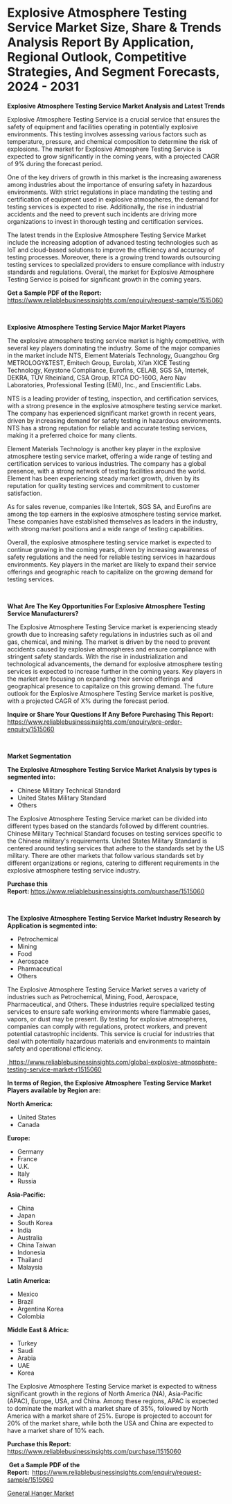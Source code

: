 <p><h1>Explosive Atmosphere Testing Service Market Size, Share & Trends Analysis Report By Application, Regional Outlook, Competitive Strategies, And Segment Forecasts, 2024 - 2031</h1></p><p><strong>Explosive Atmosphere Testing Service Market Analysis and Latest Trends</strong></p>
<p><p>Explosive Atmosphere Testing Service is a crucial service that ensures the safety of equipment and facilities operating in potentially explosive environments. This testing involves assessing various factors such as temperature, pressure, and chemical composition to determine the risk of explosions. The market for Explosive Atmosphere Testing Service is expected to grow significantly in the coming years, with a projected CAGR of 9% during the forecast period.</p><p>One of the key drivers of growth in this market is the increasing awareness among industries about the importance of ensuring safety in hazardous environments. With strict regulations in place mandating the testing and certification of equipment used in explosive atmospheres, the demand for testing services is expected to rise. Additionally, the rise in industrial accidents and the need to prevent such incidents are driving more organizations to invest in thorough testing and certification services.</p><p>The latest trends in the Explosive Atmosphere Testing Service Market include the increasing adoption of advanced testing technologies such as IoT and cloud-based solutions to improve the efficiency and accuracy of testing processes. Moreover, there is a growing trend towards outsourcing testing services to specialized providers to ensure compliance with industry standards and regulations. Overall, the market for Explosive Atmosphere Testing Service is poised for significant growth in the coming years.</p></p>
<p><strong>Get a Sample PDF of the Report:&nbsp;</strong> <a href="https://www.reliablebusinessinsights.com/enquiry/request-sample/1515060">https://www.reliablebusinessinsights.com/enquiry/request-sample/1515060</a></p>
<p>&nbsp;</p>
<p><strong>Explosive Atmosphere Testing Service Major Market Players</strong></p>
<p><p>The explosive atmosphere testing service market is highly competitive, with several key players dominating the industry. Some of the major companies in the market include NTS, Element Materials Technology, Guangzhou Grg METROLOGY&TEST, Emitech Group, Eurolab, Xi’an XICE Testing Technology, Keystone Compliance, Eurofins, CELAB, SGS SA, Intertek, DEKRA, TÜV Rheinland, CSA Group, RTCA DO-160G, Aero Nav Laboratories, Professional Testing (EMI), Inc., and Enscientific Labs.</p><p>NTS is a leading provider of testing, inspection, and certification services, with a strong presence in the explosive atmosphere testing service market. The company has experienced significant market growth in recent years, driven by increasing demand for safety testing in hazardous environments. NTS has a strong reputation for reliable and accurate testing services, making it a preferred choice for many clients.</p><p>Element Materials Technology is another key player in the explosive atmosphere testing service market, offering a wide range of testing and certification services to various industries. The company has a global presence, with a strong network of testing facilities around the world. Element has been experiencing steady market growth, driven by its reputation for quality testing services and commitment to customer satisfaction.</p><p>As for sales revenue, companies like Intertek, SGS SA, and Eurofins are among the top earners in the explosive atmosphere testing service market. These companies have established themselves as leaders in the industry, with strong market positions and a wide range of testing capabilities.</p><p>Overall, the explosive atmosphere testing service market is expected to continue growing in the coming years, driven by increasing awareness of safety regulations and the need for reliable testing services in hazardous environments. Key players in the market are likely to expand their service offerings and geographic reach to capitalize on the growing demand for testing services.</p></p>
<p>&nbsp;</p>
<p><strong>What Are The Key Opportunities For Explosive Atmosphere Testing Service Manufacturers?</strong></p>
<p><p>The Explosive Atmosphere Testing Service market is experiencing steady growth due to increasing safety regulations in industries such as oil and gas, chemical, and mining. The market is driven by the need to prevent accidents caused by explosive atmospheres and ensure compliance with stringent safety standards. With the rise in industrialization and technological advancements, the demand for explosive atmosphere testing services is expected to increase further in the coming years. Key players in the market are focusing on expanding their service offerings and geographical presence to capitalize on this growing demand. The future outlook for the Explosive Atmosphere Testing Service market is positive, with a projected CAGR of X% during the forecast period.</p></p>
<p><strong>Inquire or Share Your Questions If Any Before Purchasing This Report:</strong> <a href="https://www.reliablebusinessinsights.com/enquiry/pre-order-enquiry/1515060">https://www.reliablebusinessinsights.com/enquiry/pre-order-enquiry/1515060</a></p>
<p>&nbsp;</p>
<p><strong>Market Segmentation</strong></p>
<p><strong>The Explosive Atmosphere Testing Service Market Analysis by types is segmented into:</strong></p>
<p><ul><li>Chinese Military Technical Standard</li><li>United States Military Standard</li><li>Others</li></ul></p>
<p><p>The Explosive Atmosphere Testing Service market can be divided into different types based on the standards followed by different countries. Chinese Military Technical Standard focuses on testing services specific to the Chinese military's requirements. United States Military Standard is centered around testing services that adhere to the standards set by the US military. There are other markets that follow various standards set by different organizations or regions, catering to different requirements in the explosive atmosphere testing service industry.</p></p>
<p><strong>Purchase this Report:&nbsp;</strong><a href="https://www.reliablebusinessinsights.com/purchase/1515060">https://www.reliablebusinessinsights.com/purchase/1515060</a></p>
<p>&nbsp;</p>
<p><strong>The Explosive Atmosphere Testing Service Market Industry Research by Application is segmented into:</strong></p>
<p><ul><li>Petrochemical</li><li>Mining</li><li>Food</li><li>Aerospace</li><li>Pharmaceutical</li><li>Others</li></ul></p>
<p><p>The Explosive Atmosphere Testing Service Market serves a variety of industries such as Petrochemical, Mining, Food, Aerospace, Pharmaceutical, and Others. These industries require specialized testing services to ensure safe working environments where flammable gases, vapors, or dust may be present. By testing for explosive atmospheres, companies can comply with regulations, protect workers, and prevent potential catastrophic incidents. This service is crucial for industries that deal with potentially hazardous materials and environments to maintain safety and operational efficiency.</p></p>
<p><a href="https://www.reliablebusinessinsights.com/global-explosive-atmosphere-testing-service-market-r1515060">&nbsp;https://www.reliablebusinessinsights.com/global-explosive-atmosphere-testing-service-market-r1515060</a></p>
<p><strong>In terms of Region, the Explosive Atmosphere Testing Service Market Players available by Region are:</strong></p>
<p>
    <p> <strong> North America: </strong>
        <ul>
            <li>United States</li>
            <li>Canada</li>
        </ul>
        </p> 
    <p> <strong> Europe: </strong>
        <ul>
            <li>Germany</li>
            <li>France</li>
            <li>U.K.</li>
            <li>Italy</li>
            <li>Russia</li>
        </ul>
        </p> 
    <p> <strong> Asia-Pacific: </strong>
        <ul>
            <li>China</li>
            <li>Japan</li>
            <li>South Korea</li>
            <li>India</li>
            <li>Australia</li>
            <li>China Taiwan</li>
            <li>Indonesia</li>
            <li>Thailand</li>
            <li>Malaysia</li>
        </ul>
        </p> 
    <p> <strong> Latin America: </strong>
        <ul>
            <li>Mexico</li>
            <li>Brazil</li>
            <li>Argentina Korea</li>
            <li>Colombia</li>
        </ul>
        </p> 
    <p> <strong> Middle East & Africa: </strong>
        <ul>
            <li>Turkey</li>
            <li>Saudi</li>
            <li>Arabia</li>
            <li>UAE</li>
            <li>Korea</li>
        </ul>
    </p>
    </p>
<p><p>The Explosive Atmosphere Testing Service market is expected to witness significant growth in the regions of North America (NA), Asia-Pacific (APAC), Europe, USA, and China. Among these regions, APAC is expected to dominate the market with a market share of 35%, followed by North America with a market share of 25%. Europe is projected to account for 20% of the market share, while both the USA and China are expected to have a market share of 10% each.</p></p>
<p><strong>Purchase this Report: </strong><a href="https://www.reliablebusinessinsights.com/purchase/1515060">https://www.reliablebusinessinsights.com/purchase/1515060</a></p>
<p>&nbsp;<strong>Get a Sample PDF of the Report:&nbsp;&nbsp;</strong><a href="https://www.reliablebusinessinsights.com/enquiry/request-sample/1515060">https://www.reliablebusinessinsights.com/enquiry/request-sample/1515060</a></p>
<p><strong></strong></p>
<p><p><a href="https://github.com/CliffMedina6/Market-Research-Report-List-5/blob/main/general-hanger-market.md">General Hanger Market</a></p></p>